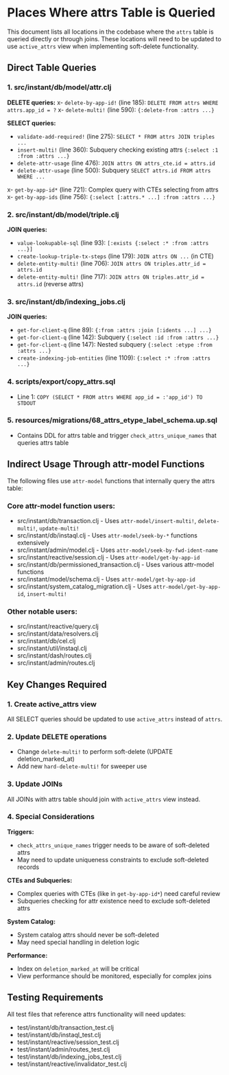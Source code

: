 # Places Where attrs Table is Queried

This document lists all locations in the codebase where the `attrs` table is queried directly or through joins. These locations will need to be updated to use `active_attrs` view when implementing soft-delete functionality.

## Direct Table Queries

### 1. src/instant/db/model/attr.clj

**DELETE queries:**
x- `delete-by-app-id!` (line 185): `DELETE FROM attrs WHERE attrs.app_id = ?`
x- `delete-multi!` (line 590): `{:delete-from :attrs ...}`

**SELECT queries:**
- `validate-add-required!` (line 275): `SELECT * FROM attrs JOIN triples ...`
- `insert-multi!` (line 360): Subquery checking existing attrs `{:select :1 :from :attrs ...}`
- `delete-attr-usage` (line 476): `JOIN attrs ON attrs_cte.id = attrs.id`
- `delete-attr-usage` (line 500): Subquery `SELECT attrs.id FROM attrs WHERE ...`

x- `get-by-app-id*` (line 721): Complex query with CTEs selecting from attrs
x- `get-by-app-ids` (line 756): `{:select [:attrs.* ...] :from :attrs ...}`

### 2. src/instant/db/model/triple.clj

**JOIN queries:**
- `value-lookupable-sql` (line 93): `[:exists {:select :* :from :attrs ...}]`
- `create-lookup-triple-tx-steps` (line 179): `JOIN attrs ON ...` (in CTE)
- `delete-entity-multi!` (line 706): `JOIN attrs ON triples.attr_id = attrs.id`
- `delete-entity-multi!` (line 717): `JOIN attrs ON triples.attr_id = attrs.id` (reverse attrs)

### 3. src/instant/db/indexing_jobs.clj

**JOIN queries:**
- `get-for-client-q` (line 89): `{:from :attrs :join [:idents ...] ...}`
- `get-for-client-q` (line 142): Subquery `{:select :id :from :attrs ...}`
- `get-for-client-q` (line 147): Nested subquery `{:select :etype :from :attrs ...}`
- `create-indexing-job-entities` (line 1109): `{:select :* :from :attrs ...}`

### 4. scripts/export/copy_attrs.sql
- Line 1: `COPY (SELECT * FROM attrs WHERE app_id = :'app_id') TO STDOUT`

### 5. resources/migrations/68_attrs_etype_label_schema.up.sql
- Contains DDL for attrs table and trigger `check_attrs_unique_names` that queries attrs table

## Indirect Usage Through attr-model Functions

The following files use `attr-model` functions that internally query the attrs table:

### Core attr-model function users:
- src/instant/db/transaction.clj - Uses `attr-model/insert-multi!`, `delete-multi!`, `update-multi!`
- src/instant/db/instaql.clj - Uses `attr-model/seek-by-*` functions extensively
- src/instant/admin/model.clj - Uses `attr-model/seek-by-fwd-ident-name`
- src/instant/reactive/session.clj - Uses `attr-model/get-by-app-id`
- src/instant/db/permissioned_transaction.clj - Uses various attr-model functions
- src/instant/model/schema.clj - Uses `attr-model/get-by-app-id`
- src/instant/system_catalog_migration.clj - Uses `attr-model/get-by-app-id`, `insert-multi!`

### Other notable users:
- src/instant/reactive/query.clj
- src/instant/data/resolvers.clj
- src/instant/db/cel.clj
- src/instant/util/instaql.clj
- src/instant/dash/routes.clj
- src/instant/admin/routes.clj

## Key Changes Required

### 1. Create active_attrs view
All SELECT queries should be updated to use `active_attrs` instead of `attrs`.

### 2. Update DELETE operations
- Change `delete-multi!` to perform soft-delete (UPDATE deletion_marked_at)
- Add new `hard-delete-multi!` for sweeper use

### 3. Update JOINs
All JOINs with attrs table should join with `active_attrs` view instead.

### 4. Special Considerations

**Triggers:**
- `check_attrs_unique_names` trigger needs to be aware of soft-deleted attrs
- May need to update uniqueness constraints to exclude soft-deleted records

**CTEs and Subqueries:**
- Complex queries with CTEs (like in `get-by-app-id*`) need careful review
- Subqueries checking for attr existence need to exclude soft-deleted attrs

**System Catalog:**
- System catalog attrs should never be soft-deleted
- May need special handling in deletion logic

**Performance:**
- Index on `deletion_marked_at` will be critical
- View performance should be monitored, especially for complex joins

## Testing Requirements

All test files that reference attrs functionality will need updates:
- test/instant/db/transaction_test.clj
- test/instant/db/instaql_test.clj
- test/instant/reactive/session_test.clj
- test/instant/admin/routes_test.clj
- test/instant/db/indexing_jobs_test.clj
- test/instant/reactive/invalidator_test.clj

